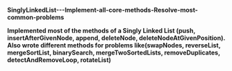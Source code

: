**SinglyLinkedList---Implement-all-core-methods-Resolve-most-common-problems**


**Implemented most of the methods of a Singly Linked List (push, insertAfterGivenNode, append, deleteNode, deleteNodeAtGivenPosition). Also wrote different methods for problems like(swapNodes, reverseList, mergeSortList, binarySearch, mergeTwoSortedLists, removeDuplicates, detectAndRemoveLoop, rotateList)**
